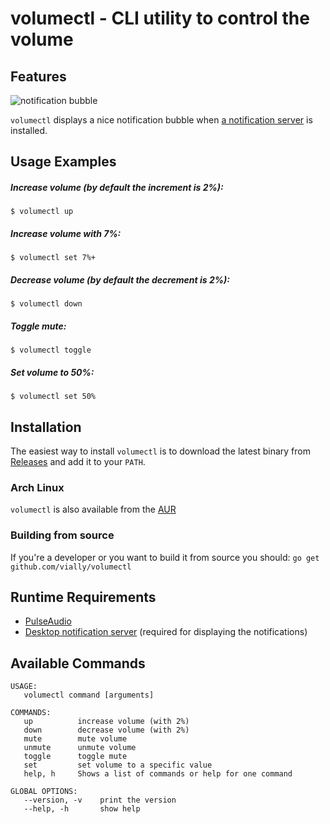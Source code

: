 # volumectl - CLI utility to control the volume


## Features

![notification bubble](https://wiki.ubuntu.com/Sound?action=AttachFile&do=get&target=notification.jpg)

`volumectl` displays a nice notification bubble when [a notification server](https://wiki.archlinux.org/index.php/Desktop_notifications#Notification_servers) is installed.


## Usage Examples

##### Increase volume (by default the increment is 2%):
`$ volumectl up`

##### Increase volume with 7%:
`$ volumectl set 7%+`

##### Decrease volume (by default the decrement is 2%):
`$ volumectl down`

##### Toggle mute:
`$ volumectl toggle`

##### Set volume to 50%:
`$ volumectl set 50%`


## Installation

The easiest way to install `volumectl` is to download the latest binary from [Releases](https://github.com/vially/volumectl/releases) and add it to your `PATH`.

### Arch Linux
`volumectl` is also available from the [AUR](https://aur.archlinux.org/packages/volumectl/)

### Building from source

If you're a developer or you want to build it from source you should: `go get github.com/vially/volumectl`

## Runtime Requirements
 * [PulseAudio](http://www.freedesktop.org/wiki/Software/PulseAudio/)
 * [Desktop notification server](https://wiki.archlinux.org/index.php/Desktop_notifications#Notification_servers) (required for displaying the notifications)


## Available Commands
    USAGE:
       volumectl command [arguments]

    COMMANDS:
       up          increase volume (with 2%)
       down        decrease volume (with 2%)
       mute        mute volume
       unmute      unmute volume
       toggle      toggle mute
       set         set volume to a specific value
       help, h     Shows a list of commands or help for one command

    GLOBAL OPTIONS:
       --version, -v    print the version
       --help, -h       show help
